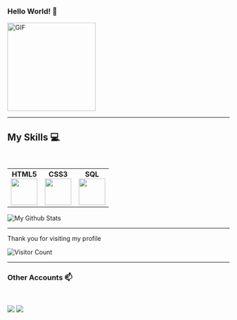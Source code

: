    ###   Hello World! :yellow_heart:
<img alt="GIF" src="https://i.pinimg.com/originals/9e/a7/2e/9ea72ef078139ced289852e8a4ea0c5c.gif" width = 200/>

<hr>


<!--
**EmmadiDivyaSrujana/EmmadiDivyaSrujana** is a ✨ _special_ ✨ repository because its `README.md` (this file) appears on your GitHub profile.
-->

## My Skills :computer:
<br>
<table>
<tbody>
 <tr>
<td align="center" width="33%">
<span><b><center>HTML5</center></b></span> 
<img height=60px src="https://img.icons8.com/color/2x/html-5.png"> 
</td>

<td align="center" width="33%">
<span><b><center>CSS3</center></b></span> 
<img height=60px src="https://cdn.pixabay.com/photo/2017/08/05/11/16/logo-2582747_960_720.png"> 
</td>

<td align="center" width="33%">
<span><b><center>SQL</center></b></span> 
<img height=60px src="https://img.icons8.com/ios-filled/2x/sql.png"> 
</td>
</tr>



</tbody>
</table>

<p>
<img align="center" src="https://github-readme-stats.vercel.app/api/top-langs/?username=EmmadiDivyaSrujana&layout=compact" alt="My Github Stats">
</p>

<hr>
<p>Thank you for visiting my profile <p>

![Visitor Count](https://profile-counter.glitch.me/EmmadiDivyaSrujana/count.svg)

<hr>
<h3> Other Accounts 📫 </h3>
<br />
<p>
<a href="https://www.linkedin.com/in/emmadi-divya-srujana-19baa0182/"><img src="https://img.shields.io/badge/linkedin-%230077B5.svg?&style=for-the-badge&logo=linkedin&logoColor=white"/></a>
<a href="https://instagram.com/divyasrujana?igshid=esstkghnur2d"><img src="https://img.shields.io/badge/instagram-%23E4405F.svg?&style=for-the-badge&logo=instagram&logoColor=white"/></a>
</p>



